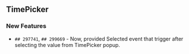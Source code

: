 ##  TimePicker

###    New Features

- `## 297741`, `## 299669` - Now, provided Selected event that trigger after selecting the value from TimePicker popup.
